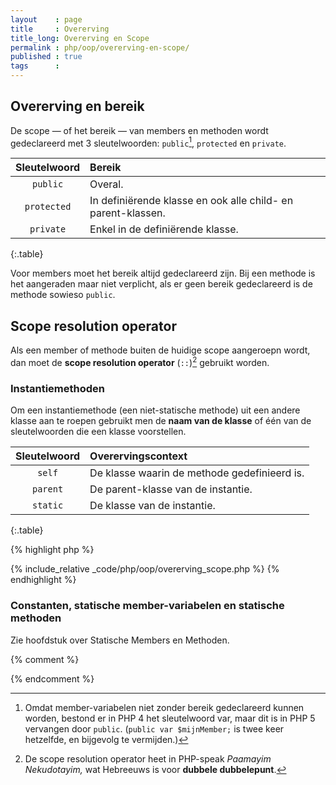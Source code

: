 ```yaml
---
layout    : page
title     : Overerving
title_long: Overerving en Scope
permalink : php/oop/overerving-en-scope/
published : true
tags      :
---
```


Overerving en bereik
--------------------

De scope — of het bereik — van members en methoden wordt gedeclareerd met 3 sleutelwoorden: `public`[^1], `protected` en `private`.

| Sleutelwoord | Bereik                                                       |
|:------------:|:-------------------------------------------------------------|
| `public`     | Overal.                                                      |
| `protected`  | In definiërende klasse en ook alle child- en parent-klassen. |
| `private`    | Enkel in de definiërende klasse.                             |
{:.table}

Voor members moet het bereik altijd gedeclareerd zijn. Bij een methode is het aangeraden maar niet verplicht, als er geen bereik gedeclareerd is de methode sowieso `public`.

Scope resolution operator
-------------------------

Als een member of methode buiten de huidige scope aangeroepn wordt, dan moet de **scope resolution operator** (`::`)[^2] gebruikt worden.

### Instantiemethoden

Om een instantiemethode (een niet-statische methode) uit een andere klasse aan te roepen gebruikt men de **naam van de klasse** of één van de sleutelwoorden die een klasse voorstellen.

| Sleutelwoord | Overervingscontext                           |
|:------------:|:---------------------------------------------|
| `self`       | De klasse waarin de methode gedefinieerd is. |
| `parent`     | De parent-klasse van de instantie.           |
| `static`     | De klasse van de instantie.                  |
{:.table}

{% highlight php %}
<!-- oop/overerving_scope.php -->
{% include_relative _code/php/oop/overerving_scope.php %}
{% endhighlight %}
 
### Constanten, statische member-variabelen en statische methoden

Zie hoofdstuk over Statische Members en Methoden.

{% comment %}
<!-- ⚓ Voetnoten -->
{% endcomment %}
[^1]: Omdat member-variabelen niet zonder bereik gedeclareerd kunnen worden, bestond er in PHP 4 het sleutelwoord var, maar dit is in PHP 5 vervangen door `public`. (`public var $mijnMember;` is twee keer hetzelfde, en bijgevolg te vermijden.)
[^2]: De scope resolution operator heet in PHP-speak *Paamayim Nekudotayim,* wat Hebreeuws is voor **dubbele dubbelepunt**.